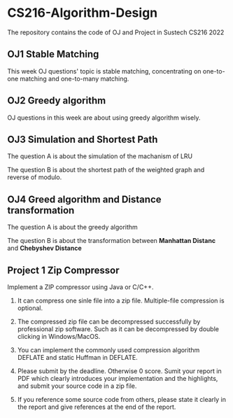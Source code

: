 # CS216-Algorithm-Design
The repository contains the code of OJ and Project in Sustech CS216 2022 

## OJ1 Stable Matching

This week OJ questions' topic is stable matching, concentrating on one-to-one matching and one-to-many matching.

## OJ2 Greedy algorithm

OJ questions in this week are about using greedy algorithm wisely.

## OJ3 Simulation and Shortest Path

The question A is about the simulation of the machanism of LRU

The question B is about the shortest path of the weighted graph and reverse of modulo.

## OJ4 Greed algorithm and Distance transformation

The question A is about the greedy algorithm 

The question B is about the transformation between **Manhattan Distanc** and **Chebyshev Distance**

## Project 1 Zip Compressor

Implement a ZIP compressor using Java or C/C++. 

1.  It can compress one sinle file into a zip file. Multiple-file compression is optional.

2. The compressed zip file can be decompressed successfully by professional zip software. Such as it can be decompressed by double clicking in Windows/MacOS. 

3. You can implement the commonly used compression algorithm DEFLATE and static Huffman in DEFLATE. 

4. Please submit by the deadline. Otherwise 0 score. Sumit your report in PDF which clearly introduces your implementation and the highlights, and submit your source code in a zip file. 

5. If you reference some source code from others, please state it clearly in the report and give references at the end of the report.
